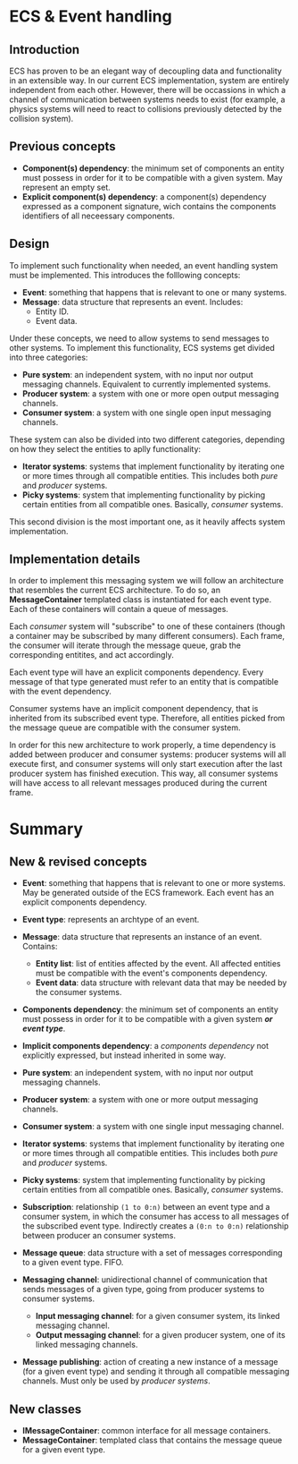 # ECS & Event handling

## Introduction

ECS has proven to be an elegant way of decoupling data and functionality in an extensible way. 
In our current ECS implementation, system are entirely independent from each other. However, there will be occassions in which a channel of communication between systems needs to exist (for example, a physics systems will need to react to collisions previously detected by the collision system).

## Previous concepts

- **Component(s) dependency**: the minimum set of components an entity must possess in order for it to be compatible with a given system. May represent an empty set.
- **Explicit component(s) dependency**: a component(s) dependency expressed as a component signature, wich contains the components identifiers of all neceessary components.

## Design

To implement such functionality when needed, an event handling system must be implemented. This introduces the folllowing concepts:

- **Event**: something that happens that is relevant to one or many systems.
- **Message**: data structure that represents an event. Includes:
    - Entity ID.
    - Event data.

Under these concepts, we need to allow systems to send messages to other systems.
To implement this functionality, ECS systems get divided into three categories:

- **Pure system**: an independent system, with no input nor output messaging channels. Equivalent to currently implemented systems.
- **Producer system**: a system with one or more open output messaging channels.
- **Consumer system**: a system with one single open input messaging channels.

These system can also be divided into two different categories, depending on how they select the entities to aplly functionality:

- **Iterator systems**: systems that implement functionality by iterating one or more times through all compatible entities. This includes both *pure* and *producer* systems.
- **Picky systems**: system that implementing functionality by picking certain entities from all compatible ones. Basically, *consumer* systems.

This second division is the most important one, as it heavily affects system implementation.

## Implementation details

In order to implement this messaging system we will follow an architecture that resembles the current ECS architecture.
To do so, an **MessageContainer** templated class is instantiated for each event type. Each of these containers will contain a queue of messages.

Each *consumer* system will "subscribe" to one of these containers (though a container may be subscribed by many different consumers). Each frame, the consumer will iterate through the message queue, grab the corresponding entitites, and act accordingly.

Each event type will have an explicit components dependency. Every message of that type generated must refer to an entity that is compatible with the event dependency.

Consumer systems have an implicit component dependency, that is inherited from its subscribed event type. Therefore, all entities picked from the message queue are compatible with the consumer system.

In order for this new architecture to work properly, a time dependency is added between producer and consumer systems: producer systems will all execute first, and consumer systems will only start execution after the last producer system has finished execution. This way, all consumer systems will have access to all relevant messages produced during the current frame.
# Summary

## New & revised concepts

- **Event**: something that happens that is relevant to one or more systems. May be generated outside of the ECS framework. Each event has an explicit components dependency.
- **Event type**: represents an archtype of an event.
- **Message**: data structure that represents an instance of an event. Contains:
    - **Entity list**: list of entities affected by the event. All affected entities must be compatible with the event's components dependency.
    - **Event data**: data structure with relevant data that may be needed by the consumer systems.
- **Components dependency**: the minimum set of components an entity must possess in order for it to be compatible with a given system ***or event type***.
- **Implicit components dependency**: a *components dependency* not explicitly expressed, but instead inherited in some way.

- **Pure system**: an independent system, with no input nor output messaging channels.
- **Producer system**: a system with one or more output messaging channels.
- **Consumer system**: a system with one single input messaging channel.

- **Iterator systems**: systems that implement functionality by iterating one or more times through all compatible entities. This includes both *pure* and *producer* systems.
- **Picky systems**: system that implementing functionality by picking certain entities from all compatible ones. Basically, *consumer* systems.

- **Subscription**: relationship `(1 to 0:n)` between an event type and a consumer system, in which the consumer has access to all messages of the subscribed event type. Indirectly creates a `(0:n to 0:n)` relationship between producer an consumer systems.
- **Message queue**: data structure with a set of messages corresponding to a given event type. FIFO.
- **Messaging channel**: unidirectional channel of communication that sends messages of a given type, going from producer systems to consumer systems.
    - **Input messaging channel**: for a given consumer system, its linked messaging channel.
    - **Output messaging channel**: for a given producer system, one of its linked messaging channels.
- **Message publishing**: action of creating a new instance of a message (for a given event type) and sending it through all compatible messaging channels. Must only be used by *producer systems*.

## New classes
- **IMessageContainer**: common interface for all message containers.
- **MessageContainer**: templated class that contains the message queue for a given event type.